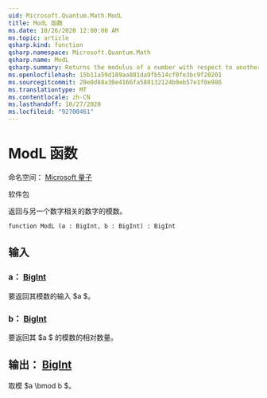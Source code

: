 ```yaml
---
uid: Microsoft.Quantum.Math.ModL
title: ModL 函数
ms.date: 10/26/2020 12:00:00 AM
ms.topic: article
qsharp.kind: function
qsharp.namespace: Microsoft.Quantum.Math
qsharp.name: ModL
qsharp.summary: Returns the modulus of a number with respect to another number.
ms.openlocfilehash: 15b11a59d189aa881da9fb514cf0fe3bc9f20201
ms.sourcegitcommit: 29e0d88a30e4166fa580132124b0eb57e1f0e986
ms.translationtype: MT
ms.contentlocale: zh-CN
ms.lasthandoff: 10/27/2020
ms.locfileid: "92700461"
---
```

# <a name="modl-function"></a>ModL 函数

命名空间： [Microsoft 量子](xref:Microsoft.Quantum.Math)

软件包 [](https://nuget.org/packages/)


返回与另一个数字相关的数字的模数。

```qsharp
function ModL (a : BigInt, b : BigInt) : BigInt
```


## <a name="input"></a>输入

### <a name="a--bigint"></a>a： [BigInt](xref:microsoft.quantum.lang-ref.bigint)

要返回其模数的输入 $a $。


### <a name="b--bigint"></a>b： [BigInt](xref:microsoft.quantum.lang-ref.bigint)

要返回其 $a $ 的模数的相对数量。



## <a name="output--bigint"></a>输出： [BigInt](xref:microsoft.quantum.lang-ref.bigint)

取模 $a \bmod b $。